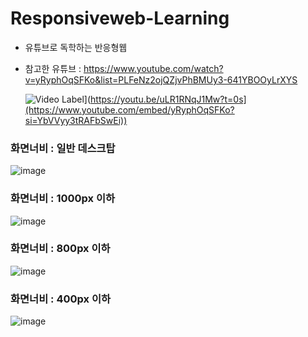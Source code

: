 # Responsiveweb-Learning

- 유튜브로 독학하는 반응형웹
- 참고한 유튜브 : https://www.youtube.com/watch?v=yRyphOqSFKo&list=PLFeNz2ojQZjvPhBMUy3-641YBOOyLrXYS

  ![Video Label]([http://img.youtube.com/vi/uLR1RNqJ1Mw/0.jpg)](https://youtu.be/uLR1RNqJ1Mw?t=0s](https://www.youtube.com/embed/yRyphOqSFKo?si=YbVVyy3tRAFbSwEi))


### 화면너비 : 일반 데스크탑
![image](https://github.com/njy622/Responsiveweb-Learning/assets/139431528/72d132aa-25b4-444e-90a6-12c682aaa41e)

### 화면너비 : 1000px 이하
![image](https://github.com/njy622/Responsiveweb-Learning/assets/139431528/86c89195-9052-48c9-adf2-2b648854e040)

### 화면너비 : 800px 이하
![image](https://github.com/njy622/Responsiveweb-Learning/assets/139431528/afdb9f10-bcaf-41e6-8457-3b4ba8a4fd4a)

### 화면너비 : 400px 이하
![image](https://github.com/njy622/Responsiveweb-Learning/assets/139431528/a803f6a1-3843-4ecd-9ad2-31cac9ac88e0)
